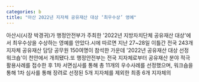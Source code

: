 ```yaml
---
categories: b
title: "아산 2022년 지자체 공유재산 대상 ‘최우수상’ 영예"
---
```

아산시(시장 박경귀)가 행정안전부가 주최한 &#39;2022년 지방자치단체 공유재산 대상&#39;에서 최우수상을 수상하는 영예를 안았다.시에 따르면 지난 27~28일 이틀간 전국 243개 지자체 공유재산 담당 공무원 150여명이 참석한 가운데 &#39;2022년 공유재산 대상 선정 워크숍&#39;이 천안에서 개최됐다.또 행정안전부는 전국 지자체로부터 공유재산 분야 적극 활용사례를 접수한 후 1차 서면심사를 통해 총 11개의 우수사례를 선정했으며, 워크숍을 통해 1차 심사를 통해 장려로 선정된 5개 지자체를 제외한 최종 6개 지자체의